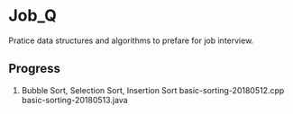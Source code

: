 # Job_Q

Pratice data structures and algorithms to prefare for job interview.

## Progress

1. Bubble Sort, Selection Sort, Insertion Sort
basic-sorting-20180512.cpp
basic-sorting-20180513.java
